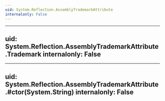 ```yaml
---
uid: System.Reflection.AssemblyTrademarkAttribute
internalonly: False
---
```


---
uid: System.Reflection.AssemblyTrademarkAttribute.Trademark
internalonly: False
---

---
uid: System.Reflection.AssemblyTrademarkAttribute.#ctor(System.String)
internalonly: False
---
